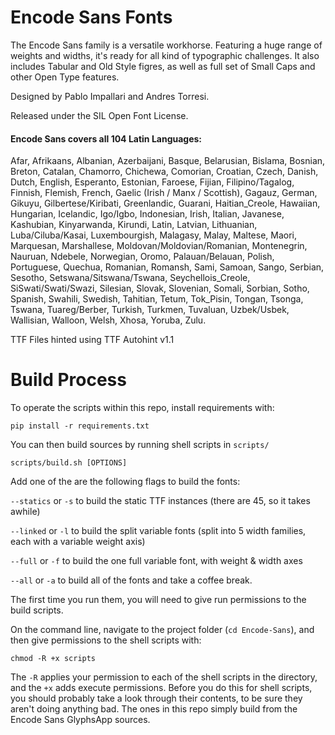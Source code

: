 Encode Sans Fonts
=================

The Encode Sans family is a versatile workhorse. Featuring a huge range of weights and widths, it's ready for all kind of typographic challenges. It also includes Tabular and Old Style figres, as well as full set of Small Caps and other Open Type features.

Designed by Pablo Impallari and Andres Torresi.

Released under the SIL Open Font License.

#### Encode Sans covers all 104 Latin Languages:

Afar, Afrikaans, Albanian, Azerbaijani, Basque, Belarusian, Bislama, Bosnian, Breton, Catalan, Chamorro, Chichewa, Comorian, Croatian, Czech, Danish, Dutch, English, Esperanto, Estonian, Faroese, Fijian, Filipino/Tagalog, Finnish, Flemish, French, Gaelic (Irish / Manx / Scottish), Gagauz, German, Gikuyu, Gilbertese/Kiribati, Greenlandic, Guarani, Haitian_Creole, Hawaiian, Hungarian, Icelandic, Igo/Igbo, Indonesian, Irish, Italian, Javanese, Kashubian, Kinyarwanda, Kirundi, Latin, Latvian, Lithuanian, Luba/Ciluba/Kasai, Luxembourgish, Malagasy, Malay, Maltese, Maori, Marquesan, Marshallese, Moldovan/Moldovian/Romanian, Montenegrin, Nauruan, Ndebele, Norwegian, Oromo, Palauan/Belauan, Polish, Portuguese, Quechua, Romanian, Romansh, Sami, Samoan, Sango, Serbian, Sesotho, Setswana/Sitswana/Tswana, Seychellois_Creole, SiSwati/Swati/Swazi, Silesian, Slovak, Slovenian, Somali, Sorbian, Sotho, Spanish, Swahili, Swedish, Tahitian, Tetum, Tok_Pisin, Tongan, Tsonga, Tswana, Tuareg/Berber, Turkish, Turkmen, Tuvaluan, Uzbek/Usbek, Wallisian, Walloon, Welsh, Xhosa, Yoruba, Zulu.

TTF Files hinted using TTF Autohint v1.1


# Build Process

To operate the scripts within this repo, install requirements with:

```
pip install -r requirements.txt
```

You can then build sources by running shell scripts in `scripts/`

```
scripts/build.sh [OPTIONS]
```

Add one of the are the following flags to build the fonts:


`--statics` or `-s` to build the static TTF instances (there are 45, so it takes awhile)

`--linked` or `-l` to build the split variable fonts (split into 5 width families, each with a variable weight axis)

`--full` or `-f` to build the one full variable font, with weight & width axes

`--all` or `-a` to build all of the fonts and take a coffee break.

The first time you run them, you will need to give run permissions to the build scripts. 

On the command line, navigate to the project folder (`cd Encode-Sans`), and then give permissions to the shell scripts with:

```
chmod -R +x scripts
```

The `-R` applies your permission to each of the shell scripts in the directory, and the `+x` adds execute permissions. Before you do this for shell scripts, you should probably take a look through their contents, to be sure they aren't doing anything bad. The ones in this repo simply build from the Encode Sans GlyphsApp sources.
